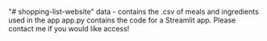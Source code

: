 "# shopping-list-website" 
data - contains the .csv of meals and ingredients used in the app
app.py contains the code for a Streamlit app. Please contact me if you would like access!
